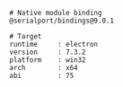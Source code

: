     # Native module binding
    @serialport/bindings@9.0.1

    # Target
    runtime     : electron
    version     : 7.3.2
    platform    : win32
    arch        : x64
    abi         : 75
